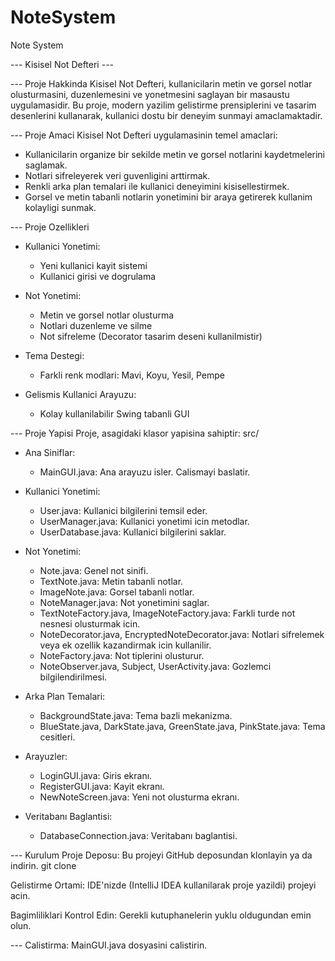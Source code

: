 # NoteSystem
 Note System
 
--- Kisisel Not Defteri ---

--- Proje Hakkinda
Kisisel Not Defteri, kullanicilarin metin ve gorsel notlar olusturmasini, duzenlemesini ve yonetmesini saglayan bir masaustu uygulamasidir. Bu proje, modern yazilim gelistirme prensiplerini ve tasarim desenlerini kullanarak, kullanici dostu bir deneyim sunmayi amaclamaktadir.

--- Proje Amaci
Kisisel Not Defteri uygulamasinin temel amaclari:
- Kullanicilarin organize bir sekilde metin ve gorsel notlarini kaydetmelerini saglamak.
- Notlari sifreleyerek veri guvenligini arttirmak.
- Renkli arka plan temalari ile kullanici deneyimini kisisellestirmek.
- Gorsel ve metin tabanli notlarin yonetimini bir araya getirerek kullanim kolayligi sunmak.

--- Proje Ozellikleri
- Kullanici Yonetimi:
  - Yeni kullanici kayit sistemi
  - Kullanici girisi ve dogrulama

- Not Yonetimi:
  - Metin ve gorsel notlar olusturma
  - Notlari duzenleme ve silme
  - Not sifreleme (Decorator tasarim deseni kullanilmistir)

- Tema Destegi:
  - Farkli renk modlari: Mavi, Koyu, Yesil, Pempe

- Gelismis Kullanici Arayuzu:
  - Kolay kullanilabilir Swing tabanli GUI

--- Proje Yapisi
Proje, asagidaki klasor yapisina sahiptir:
src/
- Ana Siniflar:
  - MainGUI.java: Ana arayuzu isler. Calismayi baslatir.
  
- Kullanici Yonetimi:
  - User.java: Kullanici bilgilerini temsil eder.
  - UserManager.java: Kullanici yonetimi icin metodlar.
  - UserDatabase.java: Kullanici bilgilerini saklar.
  
- Not Yonetimi:
  - Note.java: Genel not sinifi.
  - TextNote.java: Metin tabanli notlar.
  - ImageNote.java: Gorsel tabanli notlar.
  - NoteManager.java: Not yonetimini saglar.
  - TextNoteFactory.java, ImageNoteFactory.java: Farkli turde not nesnesi olusturmak icin.
  - NoteDecorator.java, EncryptedNoteDecorator.java: Notlari sifrelemek veya ek ozellik kazandirmak icin kullanilir.
  - NoteFactory.java: Not tiplerini olusturur.
  - NoteObserver.java, Subject, UserActivity.java: Gozlemci bilgilendirilmesi.

- Arka Plan Temalari:
  - BackgroundState.java: Tema bazli mekanizma.
  - BlueState.java, DarkState.java, GreenState.java, PinkState.java: Tema cesitleri.

- Arayuzler:
  - LoginGUI.java: Giris ekranı.
  - RegisterGUI.java: Kayit ekranı.
  - NewNoteScreen.java: Yeni not olusturma ekranı.

- Veritabanı Baglantisi:
  - DatabaseConnection.java: Veritabanı baglantisi.

--- Kurulum
Proje Deposu: Bu projeyi GitHub deposundan klonlayin ya da indirin.
git clone <repository-url>

Gelistirme Ortami: IDE'nizde (IntelliJ IDEA kullanilarak proje yazildi) projeyi acin.

Bagimliliklari Kontrol Edin: Gerekli kutuphanelerin yuklu oldugundan emin olun.

--- Calistirma:
MainGUI.java dosyasini calistirin.
